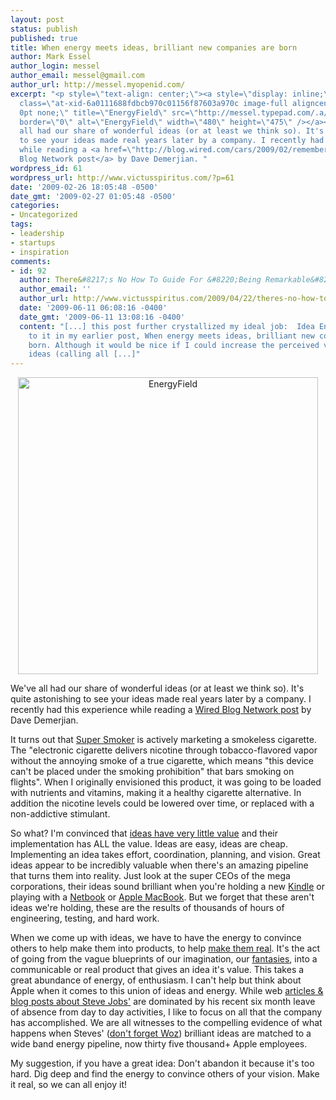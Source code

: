 ```yaml
---
layout: post
status: publish
published: true
title: When energy meets ideas, brilliant new companies are born
author: Mark Essel
author_login: messel
author_email: messel@gmail.com
author_url: http://messel.myopenid.com/
excerpt: "<p style=\"text-align: center;\"><a style=\"display: inline;\" href=\"http://www.pbase.com/kilkenny_photo_society/Edward\"><img
  class=\"at-xid-6a0111688fdbcb970c01156f87603a970c image-full aligncenter\" style=\"border:
  0pt none;\" title=\"EnergyField\" src=\"http://messel.typepad.com/.a/6a0111688fdbcb970c01156f87603a970c-800wi\"
  border=\"0\" alt=\"EnergyField\" width=\"480\" height=\"475\" /></a></p>\r\n\r\nWe've
  all had our share of wonderful ideas (or at least we think so). It's quite astonishing
  to see your ideas made real years later by a company. I recently had this experience
  while reading a <a href=\"http://blog.wired.com/cars/2009/02/remember-the-da.html\">Wired
  Blog Network post</a> by Dave Demerjian. "
wordpress_id: 61
wordpress_url: http://www.victusspiritus.com/?p=61
date: '2009-02-26 18:05:48 -0500'
date_gmt: '2009-02-27 01:05:48 -0500'
categories:
- Uncategorized
tags:
- leadership
- startups
- inspiration
comments:
- id: 92
  author: There&#8217;s No How To Guide For &#8220;Being Remarkable&#8221;
  author_email: ''
  author_url: http://www.victusspiritus.com/2009/04/22/theres-no-how-to-guide-for-being-remarkable/
  date: '2009-06-11 06:08:16 -0400'
  date_gmt: '2009-06-11 13:08:16 -0400'
  content: "[...] this post further crystallized my ideal job:  Idea Engine.  I alluded
    to it in my earlier post, When energy meets ideas, brilliant new companies are
    born. Although it would be nice if I could increase the perceived value of those
    ideas (calling all [...]"
---
```

<p style="text-align: center;"><a style="display: inline;" href="http://www.pbase.com/kilkenny_photo_society/Edward"><img class="at-xid-6a0111688fdbcb970c01156f87603a970c image-full aligncenter" style="border: 0pt none;" title="EnergyField" src="http://messel.typepad.com/.a/6a0111688fdbcb970c01156f87603a970c-800wi" border="0" alt="EnergyField" width="480" height="475" /></a></p>
<p>We've all had our share of wonderful ideas (or at least we think so). It's quite astonishing to see your ideas made real years later by a company. I recently had this experience while reading a <a href="http://blog.wired.com/cars/2009/02/remember-the-da.html">Wired Blog Network post</a> by Dave Demerjian. <a id="more"></a><a id="more-61"></a></p>
<p>It turns out that <a href="http://www.supersmoker.co.uk/home.html">Super Smoker</a> is actively marketing a smokeless cigarette. The "electronic cigarette delivers nicotine through tobacco-flavored vapor without the annoying smoke of a true cigarette, which means "this device can't be placed under the smoking prohibition" that bars smoking on flights". When I originally envisioned this product, it was going to be loaded with nutrients and vitamins, making it a healthy cigarette alternative. In addition the nicotine levels could be lowered over time, or replaced with a non-addictive stimulant.</p>
<p>So what? I'm convinced that <a href="http://sethgodin.typepad.com/seths_blog/2009/02/calling-your-bluff.html">ideas have very little value</a> and their implementation has ALL the value. Ideas are easy, ideas are cheap. Implementing an idea takes effort, coordination, planning, and vision. Great ideas appear to be incredibly valuable when there's an amazing pipeline that turns them into reality. Just look at the super CEOs of the mega corporations, their ideas sound brilliant when you're holding a new <a href="http://www.squidoo.com/BigKindle">Kindle</a> or playing with a <a href="http://www.amazon.com/gp/product/B001EYV9TM?ie=UTF8&amp;tag=dream06-20&amp;linkCode=as2&amp;camp=1789&amp;creative=390957&amp;creativeASIN=B001EYV9TM">Netbook</a> or <a href="http://www.amazon.com/gp/product/B001D8S9E2?ie=UTF8&amp;tag=dream06-20&amp;linkCode=as2&amp;camp=1789&amp;creative=390957&amp;creativeASIN=B001D8S9E2">Apple MacBook</a>. But we forget that these aren't ideas we're holding, these are the results of thousands of hours of engineering, testing, and hard work.</p>
<p>When we come up with ideas, we have to have the energy to convince others to help make them into products, to help <a href="http://plato.stanford.edu/entries/abstract-objects/">make them real</a>. It's the act of going from the vague blueprints of our imagination, our <a href="http://www.dreamsnare.com/Fantasy.html">fantasies</a>, into a communicable or real product that gives an idea it's value. This takes a great abundance of energy, of enthusiasm. I can't help but think about Apple when it comes to this union of ideas and energy. While web <a href="http://www.informationweek.com/blog/main/archives/2009/02/health_concerns.html">articles &amp; blog posts about Steve Jobs'</a> are dominated by his recent six month leave of absence from day to day activities, I like to focus on all that the company has accomplished. We are all witnesses to the compelling evidence of what happens when Steves' (<a href="http://news.cnet.com/8301-1001_3-10171578-92.html">don't forget Woz</a>) brilliant ideas are matched to a wide band energy pipeline, now thirty five thousand+ Apple employees.</p>
<p>My suggestion, if you have a great idea: Don't abandon it because it's too hard. Dig deep and find the energy to convince others of your vision. Make it real, so we can all enjoy it!</p>
